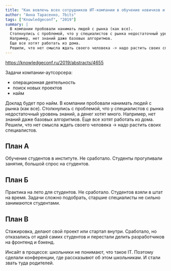 ```yaml
---
title: "Как вовлечь всех сотрудников ИТ-компании в обучение новичков и друг друга"
author: "Анна Тарасенко, 7bits"
tags: ["Knowledgeconf", "2019"]
summary: |
  В компании пробовали нанимать людей с рынка (как все).
  Столкнулись с проблемой, что у специалистов с рынка недостаточный уровень знаний, а денег хотят много.
  Например, нет знаний даже базовых алгоритмов.
  Еще все хотят работать из дома.
  Решили, что нет смысла ждать своего человека -> надо растить своих специалистов.
---
```


https://knowledgeconf.ru/2019/abstracts/4655

Задачи компании-аутсорсера:
* операционная деятельность
* поиск новых проектов
* найм

Доклад будет про найм.
В компании пробовали нанимать людей с рынка (как все).
Столкнулись с проблемой, что у специалистов с рынка недостаточный уровень знаний, а денег хотят много.
Например, нет знаний даже базовых алгоритмов.
Еще все хотят работать из дома.
Решили, что нет смысла ждать своего человека -> надо растить своих специалистов.

## План А

Обучение студентов в институте. Не сработало.
Студенты прогуливали занятия, большой спрос на студентов.

## План Б

Практика на лето для студентов. Не сработало.
Студентов взяли в штат на время.
Задачи сложно подобрать, старшие специалисты не сильно занимаются студентами.

## План В

Стажировка, делают свой проект или стартап внутри.
Сработало, но отказались от идей самих студентов и перестали делить разработчиков на фронтенд и бэкенд.

Инсайт в процессе: школьники не понимают, что такое IT.
Поэтому сделали конференции, где рассказывют об этом школьникам.
И стали звать туда родителей.
